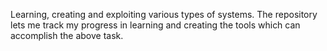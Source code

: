 Learning, creating and exploiting various types of systems.
The repository lets me track my progress in learning and creating the tools which can accomplish the above task.
